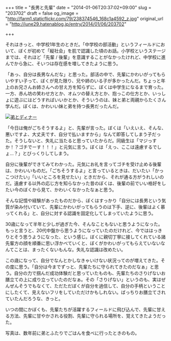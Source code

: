 +++
title = "長男と先輩"
date = "2014-01-06T20:37:02+09:00"
slug = "203702"
draft = false
og_image = "http://farm1.staticflickr.com/79/238374546_168c1a4592_z.jpg"
original_url = "http://june29.hatenablog.jp/entry/2014/01/06/203702"

+++

<p>それはきっと、中学校1年生のときだ。「中学校の部活動」というフィールドにおいて、ぼくが初めて「縦社会」を肌で認識した頃のお話。小学校というステージまでは、それほど「先輩 / 後輩」を意識することがなかったけれど、中学校に進んでから急に、そいつは存在感を増してきたように思う。</p>
<p>「あっ、自分は長男なんだな」と思った。部活の中で、先輩にかわいがってもらいやすい子って、ぼくが見た限り、兄や姉のいる子が多かったんだ。ちょっと年上のお兄さんお姉さんへの甘え方を知らずに、ぼくは中学生になるまで育った。一方、赤ん坊の笑わせ方とか、オムツの替え方とか、抱っこの仕方とか、いっしょに遊ぶにはどうすればいいかとか、そういうのは、妹と弟と両親からたくさん学んだ。ぼくは、かわいい妹と弟を持つ長男だったんだ。</p>
<p><a href="http://www.flickr.com/photos/june29/238374546/" title="弟とディナー by june29, on Flickr"><img src="http://farm1.staticflickr.com/79/238374546_168c1a4592_z.jpg" alt="弟とディナー"></a></p>
<p>「今日は俺がごちそうするよ」と、先輩が言った。ぼくは「いえいえ、そんな、悪いですよ、大丈夫です、自分で払いますから」なんて即答してしまう子だった。そうしないと、失礼に当たると思っていたからだ。同級生は「マジっすか！？ゴチでーす！！！」と元気に言う。ぼくは「えっ、ここは遠慮するでしょ…？」とびっくりしてしまう。</p>
<p>自分に後輩ができてみてわかった。元気にお礼を言ってゴチを受け止める後輩は、かわいいものだ。「ごちそうするよ」と言っているときは、だいたい「かっこつけたい」「いいところを見せたい」ときだから、それが通る方がうれしいのだ。遠慮する以外の応じ方を知らなかった昔のぼくは、後輩の前でいい格好をしたい今のぼくから見て、かわいくなかったなぁと思う。</p>
<p>そんな記憶や経験があったものだから、ぼくはすっかり「自分には長男という気質が染み付いていて、先輩にかわいがってもらうのは下手、逆に、後輩はよく慕ってくれる」と、自分に対する認識を固定化してしまっていたように思う。</p>
<p>30歳になって半年と少しが過ぎた今、そんなこともないと思うようになった。もっと言うと、20代中盤から思うようになっていたのだけれど、今でははっきりとそう思うようになった、という感じ。ぼくに親切丁寧に接してくれている諸先輩方の顔を順番に思い浮かべていくと、ぼくがかわいがってもらえていないなんてことは、まったくないもんな。失礼な認識は改めたい。</p>
<p>この歳になって、自分でなんとかしなきゃいけない状況ってのが増えてきた。その度に思う。「自分は今までずっと、先輩たちに守られてきたのだなぁ」と思う。自分の力で掴んだ成功体験だと思っていたものも、先輩たちのさりげないお膳立ての上に成り立っていたのだなぁ。その「さりげない」というのも、実はぜんぜんそうでもなくて、ただただぼくが自分を過信して、自分の手柄ということにしたくて、見えないフリをしていただけかもしれない。ばっちりお膳立てされていたんだろうな、きっと。</p>
<p>いつの間にかぼくも、先輩たちが活躍するフィールドに飛び込んで、先輩に甘える方法、先輩に甘やかされる役割、先輩に守られる場所を、覚えてきたようだった。</p>
<p>写真は、数年前に弟とふたりでごはんを食べに行ったときのもの。</p>
